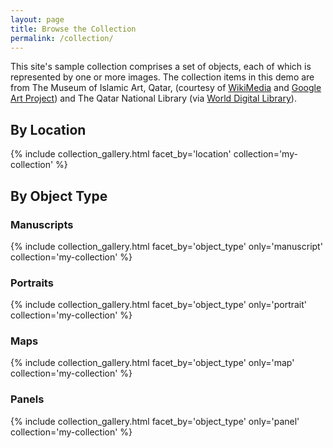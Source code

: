 ```yaml
---
layout: page
title: Browse the Collection
permalink: /collection/
---
```


This site's sample collection comprises a set of objects, each of which is represented by one or more images. The collection items in this demo are from The Museum of Islamic Art, Qatar, (courtesy of [WikiMedia](https://commons.wikimedia.org/wiki/Category:Google_Art_Project_works_in_The_Museum_of_Islamic_Art,_Qatar) and [Google Art Project](https://www.google.com/culturalinstitute/about/artproject/)) and The Qatar National Library (via [World Digital Library](https://www.wdl.org/en/)).

## By Location
{% include collection_gallery.html facet_by='location' collection='my-collection' %}

## By Object Type

### Manuscripts
{% include collection_gallery.html facet_by='object_type' only='manuscript' collection='my-collection' %}
### Portraits
{% include collection_gallery.html facet_by='object_type' only='portrait' collection='my-collection' %}
### Maps
{% include collection_gallery.html facet_by='object_type' only='map' collection='my-collection' %}
### Panels
{% include collection_gallery.html facet_by='object_type' only='panel' collection='my-collection' %}
